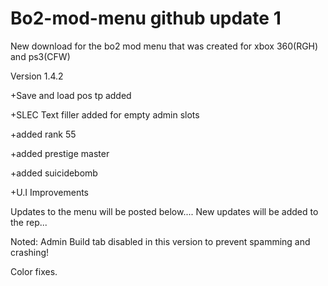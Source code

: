 # Bo2-mod-menu github update 1

New download for the bo2 mod menu that was created for xbox 360(RGH) and ps3(CFW)

Version 1.4.2

+Save and load pos tp added

+SLEC Text filler added for empty admin slots

+added rank 55 

+added prestige master

+added suicidebomb

+U.I Improvements


Updates to the menu will be posted below....
New updates will be added to the rep...

Noted:
Admin Build tab disabled in this version to prevent spamming and crashing!


Color fixes.
